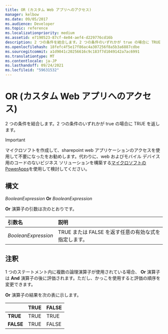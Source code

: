 ```yaml
---
title: OR (カスタム Web アプリへのアクセス)
manager: kelbow
ms.date: 09/05/2017
ms.audience: Developer
ms.topic: reference
ms.localizationpriority: medium
ms.assetid: e7190523-87cf-4e04-aef4-d229776cd16b
description: 2 つの条件を結合します。2 つの条件のいずれかが true の場合に TRUE を返します。
ms.openlocfilehash: 18fefc4f5e17f86ac4a307256f8a5b3a6887cdbe
ms.sourcegitcommit: a1d9041c20256616c9c183f7d1049142a7ac6991
ms.translationtype: MT
ms.contentlocale: ja-JP
ms.lasthandoff: 09/24/2021
ms.locfileid: "59631532"
---
```

# <a name="or-access-custom-web-app"></a>OR (カスタム Web アプリへのアクセス)

2 つの条件を結合します。2 つの条件のいずれかが true の場合に TRUE を返します。
  
> [!IMPORTANT]
> マイクロソフトを作成して、sharepoint web アプリケーションのアクセスを使用して不要になったをお勧めします。代わりに、web およびモバイル デバイス用のコードのないビジネス ソリューションを構築する[マイクロソフトの PowerApps](https://powerapps.microsoft.com/en-us/)を使用して検討してください。 
  
## <a name="syntax"></a>構文

 *BooleanExpression* **Or** *BooleanExpression* 
  
**Or** 演算子の引数は次のとおりです。 
  
|**引数名**|**説明**|
|:-----|:-----|
| *BooleanExpression*  <br/> |TRUE または FALSE を返す任意の有効な式を指定します。  <br/> |
   
## <a name="remarks"></a>注釈

1 つのステートメント内に複数の論理演算子が使用されている場合、 **Or** 演算子は **And** 演算子の後に評価されます。ただし、かっこを使用すると評価の順序を変更できます。 
  
**Or** 演算子の結果を次の表に示します。 
  
||**TRUE**|**FALSE**|
|:-----|:-----|:-----|
|**TRUE** <br/> |TRUE  <br/> |TRUE  <br/> |
|**FALSE** <br/> |TRUE  <br/> |FALSE  <br/> |
   

